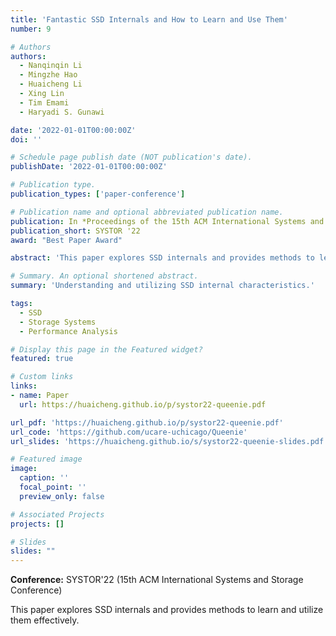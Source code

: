 ```yaml
---
title: 'Fantastic SSD Internals and How to Learn and Use Them'
number: 9

# Authors
authors:
  - Nanqinqin Li
  - Mingzhe Hao
  - Huaicheng Li
  - Xing Lin
  - Tim Emami
  - Haryadi S. Gunawi

date: '2022-01-01T00:00:00Z'
doi: ''

# Schedule page publish date (NOT publication's date).
publishDate: '2022-01-01T00:00:00Z'

# Publication type.
publication_types: ['paper-conference']

# Publication name and optional abbreviated publication name.
publication: In *Proceedings of the 15th ACM International Systems and Storage Conference (SYSTOR)*
publication_short: SYSTOR '22
award: "Best Paper Award"

abstract: 'This paper explores SSD internals and provides methods to learn and utilize them effectively.'

# Summary. An optional shortened abstract.
summary: 'Understanding and utilizing SSD internal characteristics.'

tags:
  - SSD
  - Storage Systems
  - Performance Analysis

# Display this page in the Featured widget?
featured: true

# Custom links
links:
- name: Paper
  url: https://huaicheng.github.io/p/systor22-queenie.pdf

url_pdf: 'https://huaicheng.github.io/p/systor22-queenie.pdf'
url_code: 'https://github.com/ucare-uchicago/Queenie'
url_slides: 'https://huaicheng.github.io/s/systor22-queenie-slides.pdf'

# Featured image
image:
  caption: ''
  focal_point: ''
  preview_only: false

# Associated Projects
projects: []

# Slides
slides: ""
---
```


**Conference:** SYSTOR'22 (15th ACM International Systems and Storage Conference)

This paper explores SSD internals and provides methods to learn and utilize them effectively. 